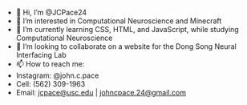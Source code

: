 - 👋 Hi, I’m @JCPace24
- 👀 I’m interested in Computational Neuroscience and Minecraft 
- 🌱 I’m currently learning CSS, HTML, and JavaScript, while studying Computational Neuroscience 
- 💞️ I’m looking to collaborate on a website for the Dong Song Neural Interfacing Lab 
- 📫 How to reach me:
-   Instagram: @john.c.pace
-   Cell: (562) 309-1963
-   Email: jcpace@usc.edu | johncpace.24@gmail.com 

<!---
JCPace24/JCPace24 is a ✨ special ✨ repository because its `README.md` (this file) appears on your GitHub profile.
You can click the Preview link to take a look at your changes.
--->
